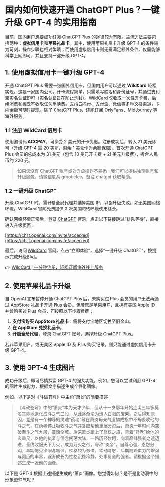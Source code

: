 # 国内如何快速开通 ChatGPT Plus？一键升级 GPT-4 的实用指南

目前，国内用户想要成功订阅 ChatGPT Plus 的途径较为有限。主流方法主要包括两种：**虚拟信用卡**和**苹果礼品卡**。其中，使用苹果礼品卡升级 GPT-4 的条件较为苛刻，操作步骤也相对繁琐；而使用虚拟信用卡则无需满足额外条件，仅需能够科学上网即可，并且支持一键升级 GPT-4。

## 1. 使用虚拟信用卡一键升级 GPT-4

开通 ChatGPT Plus 需要一张国外信用卡，但国内用户可以通过 **WildCard** 轻松实现。这是一家国内公司，开卡流程简单，只需填写姓名和身份证号，并通过支付宝实名认证即可（实名认证旨在防止洗钱）。WildCard 仅收取一次性开卡费，后续消费和提现不收取任何手续费。支持云闪付、支付宝、微信等多种交易渠道，卡内余额可随时提现。除了 ChatGPT Plus，还能订阅 OnlyFans、MidJourney 等海外服务。

### 1.1 注册 WildCard 信用卡

使用邀请码 **ACCPAY**，可享受 2 美元的开卡优惠。注册成功后，转入 21 美元即可（升级 GPT-4 需 20 美元，剩余 1 美元作为余额保障）。首次开通 ChatGPT Plus 会员的总成本为 31 美元（包含 10 美元开卡费 + 21 美元升级费），折合人民币约 220 元。

> 如果您没有 ChatGPT 账号或对升级操作不熟悉，我们可以提供独享账号和升级服务。请微信联系 grootielee，备注 chatgpt 获取帮助。

### 1.2 一键升级 ChatGPT

升级 ChatGPT 时，需开启全局代理并选择美国 IP，以免升级失败。如无美国网络环境，WildCard 官网免费提供 3 次美国网络环境使用机会。



确认网络环境正常后，登录 [ChatGPT](https://chat.openai.com/) 官网，点击以下链接跳过“排队等待”，直接进入升级页面：

[https://chat.openai.com/invite/accepted](https://chat.openai.com/invite/accepted)

最后，访问 [WildCard](https://bbtdd.com/WildCard) 官网，点击“立即体验”，选择“一键升级 ChatGPT”，按提示完成升级即可。



👉 [WildCard | 一分钟注册，轻松订阅海外线上服务](https://bbtdd.com/WildCard)

## 2. 使用苹果礼品卡升级

自 OpenAI 宣布暂停开通 ChatGPT Plus 后，未购买过 Plus 会员的用户无法再通过 AppStore 礼品卡开通 Plus 会员。但若您是苹果用户，且拥有美区 Apple ID 并曾购买过 Plus 会员，可按照以下步骤续费：

1. **支付宝购买 AppStore 礼品卡**：需将支付宝地区切换至旧金山。  
2. **在 AppStore 兑换礼品卡**。  
3. **开启全局代理**，登录 ChatGPT 账号，选择升级 ChatGPT Plus。

若非苹果用户，或无美区 Apple ID 及 Plus 购买记录，则只能通过虚拟信用卡升级 GPT-4。

## 3. 使用 GPT-4 生成图片

成功升级后，即可尽情探索 GPT-4 的强大功能。例如，您可以尝试利用 GPT-4 的图片生成能力，根据文字描述生成个性化图像。

例如，以下是对《斗破苍穹》中主角“萧炎”的简要描述：

> 《斗破苍穹》中的“萧炎”本为天才少年，但从十一岁那年开始连续三年多莫名其妙地退化成斗之气三段，从此逐渐沦为遭人白眼的废柴。之后得知原因，竟是有一个神秘的灵魂“药老”藏在萧炎母亲的遗物戒指中不断吸收他的斗之气，在药老停止吸收斗之气并答应帮他重展天资后，萧炎一年时间内突破至斗之气九段，震惊全城。后来萧炎踏上了修炼之旅，背着“药老”给他的玄重尺，以他的执着与信念闯荡大陆，一路历经坎坷，向着巅峰强者之途迈进，最终收服天下万火，成为万火之帝，号称”炎帝”。自尊心强，恩怨分明，早期饱受冷眼与嘲讽，性格较为激进，冲动易怒，后期随着实力的增强与阅历的丰富，逐渐成长为性格沉稳冷静，处事周全的强者。请根据这个描述生成一张他的画像。

以下是 GPT-4 根据上述描述生成的“萧炎”画像。您觉得如何？是不是比动漫中的形象更帅气呢？